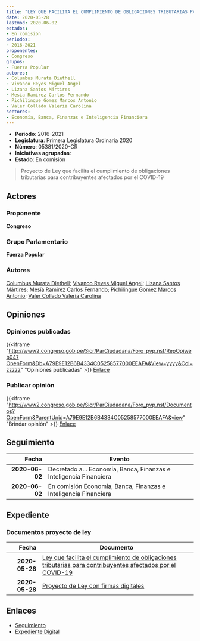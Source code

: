 ```yaml
---
title: "LEY QUE FACILITA EL CUMPLIMIENTO DE OBLIGACIONES TRIBUTARIAS PARA CONTRIBUYENTES AFECTADOS POR EL COVID-19"
date: 2020-05-28
lastmod: 2020-06-02
estados:
- En comisión
periodos:
- 2016-2021
proponentes:
- Congreso
grupos:
- Fuerza Popular
autores:
- Columbus Murata Diethell
- Vivanco Reyes Miguel Angel
- Lizana Santos Mártires
- Mesía Ramirez Carlos Fernando
- Pichilingue Gomez Marcos Antonio
- Valer Collado Valeria Carolina
sectores:
- Economía, Banca, Finanzas e Inteligencia Financiera
---
```

- **Periodo**: 2016-2021
- **Legislatura**: Primera Legislatura Ordinaria 2020
- **Número**: 05381/2020-CR
- **Iniciativas agrupadas**: 
- **Estado**: En comisión

> Proyecto de Ley que facilita el cumplimiento de obligaciones tributarias para contribuyentes afectados por el COVID-19


## Actores

### Proponente

**Congreso**

### Grupo Parlamentario

**Fuerza Popular**

### Autores

[Columbus Murata Diethell](mailto:mailto:dcolumbus@congreso.gob.pe); [Vivanco Reyes Miguel Angel](mailto:mailto:mvivanco@congreso.gob.pe); [Lizana Santos Mártires](mailto:mailto:mlizana@congreso.gob.pe); [Mesía Ramirez Carlos Fernando](mailto:mailto:cmesia@congreso.gob.pe); [Pichilingue Gomez Marcos Antonio](mailto:mailto:mpichilingue@congreso.gob.pe); [Valer Collado Valeria Carolina](mailto:mailto:vvaler@congreso.gob.pe)

## Opiniones

### Opiniones publicadas

{{<iframe "http://www2.congreso.gob.pe/Sicr/ParCiudadana/Foro_pvp.nsf/RepOpiweb04?OpenForm&Db=A79E9E12B6B4334C05258577000EEAFA&View=yyyy&Col=zzzzz" "Opiniones publicadas" >}}
[Enlace](http://www2.congreso.gob.pe/Sicr/ParCiudadana/Foro_pvp.nsf/RepOpiweb04?OpenForm&Db=A79E9E12B6B4334C05258577000EEAFA&View=yyyy&Col=zzzzz)

### Publicar opinión

{{<iframe "http://www2.congreso.gob.pe/Sicr/ParCiudadana/Foro_pvp.nsf/Documentos?OpenForm&ParentUnid=A79E9E12B6B4334C05258577000EEAFA&view" "Brindar opinión" >}}
[Enlace](http://www2.congreso.gob.pe/Sicr/ParCiudadana/Foro_pvp.nsf/Documentos?OpenForm&ParentUnid=A79E9E12B6B4334C05258577000EEAFA&view)


## Seguimiento

| Fecha | Evento |
|------:|--------|
| **2020-06-02** | Decretado a... Economía, Banca, Finanzas e Inteligencia Financiera |
| **2020-06-02** | En comisión Economía, Banca, Finanzas e Inteligencia Financiera |

## Expediente

### Documentos proyecto de ley

| Fecha | Documento |
|------:|-----------|
| **2020-05-28** | [Ley que facilita el cumplimiento de obligaciones tributarias para contribuyentes afectados por el COVID-19](http://www.leyes.congreso.gob.pe/Documentos/2016_2021/Proyectos_de_Ley_y_de_Resoluciones_Legislativas/PL05381-20200528.pdf) |
| **2020-05-28** | [Proyecto de Ley con firmas digitales](http://www.leyes.congreso.gob.pe/Documentos/2016_2021/Proyectos_de_Ley_y_de_Resoluciones_Legislativas/Proyectos_Firmas_digitales/PL05381.pdf) |

## Enlaces

- [Seguimiento](http://www2.congreso.gob.pe/Sicr/TraDocEstProc/CLProLey2016.nsf/f7fff46988ca05b1052578e100829cc7/653c46233737e0e90525857700075d2f?OpenDocument)
- [Expediente Digital](http://www2.congreso.gob.pe/Sicr/TraDocEstProc/CLProLey2016.nsf/f7fff46988ca05b1052578e100829cc7/653c46233737e0e90525857700075d2f?OpenDocument&Click=05257FB7005EB655.eb71d0cf91d8294e05256cdf006b5706/$Body/0.1C6C)

